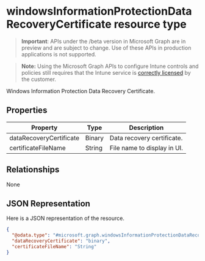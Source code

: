 ﻿# windowsInformationProtectionDataRecoveryCertificate resource type

> **Important**: APIs under the /beta version in Microsoft Graph are in preview and are subject to change. Use of these APIs in production applications is not supported.

> **Note:** Using the Microsoft Graph APIs to configure Intune controls and policies still requires that the Intune service is [correctly licensed](https://go.microsoft.com/fwlink/?linkid=839381) by the customer.

Windows Information Protection Data Recovery Certificate.
## Properties
|Property|Type|Description|
|---|---|---|
|dataRecoveryCertificate|Binary|Data recovery certificate.|
|certificateFileName|String|File name to display in UI.|

## Relationships
None
## JSON Representation
Here is a JSON representation of the resource.
<!-- {
  "blockType": "resource",
  "keyProperty": "id",
  "@odata.type": "microsoft.graph.windowsInformationProtectionDataRecoveryCertificate"
}
-->
```json
{
  "@odata.type": "#microsoft.graph.windowsInformationProtectionDataRecoveryCertificate",
  "dataRecoveryCertificate": "binary",
  "certificateFileName": "String"
}
```



